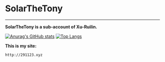 # SolarTheTony

---

**SolarTheTony is a sub-account of Xu-Ruilin.**

[![Anurag's GitHub stats](https://github-readme-stats.vercel.app/api?username=Xu-Ruilin&show_icons=true)](https://github.com/anuraghazra/github-readme-stats) [![Top Langs](https://github-readme-stats.vercel.app/api/top-langs/?username=Xu-Ruilin)](https://github.com/anuraghazra/github-readme-stats)

**This is my site:**

```xml
http://291123.xyz
```

